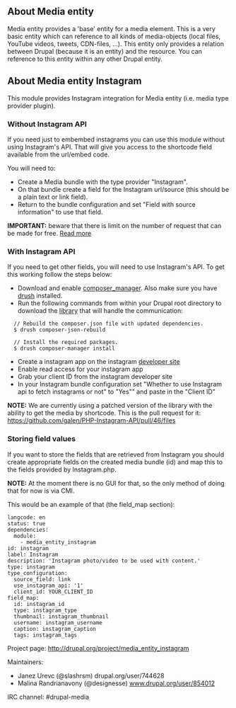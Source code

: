 ## About Media entity

Media entity provides a 'base' entity for a media element. This is a very basic
entity which can reference to all kinds of media-objects (local files, YouTube
videos, tweets, CDN-files, ...). This entity only provides a relation between
Drupal (because it is an entity) and the resource. You can reference to this
entity within any other Drupal entity.

## About Media entity Instagram

This module provides Instagram integration for Media entity (i.e. media type provider
plugin).

### Without Instagram API
If you need just to embembed instagrams you can use this module without using Instagram's API. That will give you access to the shortcode field available from the url/embed code.

You will need to:

- Create a Media bundle with the type provider "Instagram".
- On that bundle create a field for the Instagram url/source (this should be a plain text or link field).
- Return to the bundle configuration and set "Field with source information" to use that field.

**IMPORTANT:** beware that there is limit on the number of request that can be made for free. [Read more](http://instagram.com/developer/endpoints/)


### With Instagram API
If you need to get other fields, you will need to use Instagram's API. To get this working follow the steps below:

- Download and enable [composer_manager](https://www.drupal.org/project/composer_manager). Also make sure you have [drush](https://github.com/drush-ops/drush) installed.
- Run the following commands from within your Drupal root directory to download the [library](https://github.com/galen/PHP-Instagram-API) that will handle the communication:

```
  // Rebuild the composer.json file with updated dependencies.
  $ drush composer-json-rebuild

  // Install the required packages.
  $ drush composer-manager install
```
- Create a instagram app on the instagram [developer site](http://instagram.com/developer/register/)
- Enable read access for your instagram app
- Grab your client ID from the instagram developer site
- In your Instagram bundle configuration set "Whether to use Instagram api to fetch instagrams or not" to "Yes"" and paste in the "Client ID"

**NOTE:** We are currently using a patched version of the library with the ability to get the media by shortcode. This is the pull request for it: https://github.com/galen/PHP-Instagram-API/pull/46/files

### Storing field values
If you want to store the fields that are retrieved from Instagram you should create appropriate fields on the created media bundle (id) and map this to the fields provided by Instagram.php.

**NOTE:** At the moment there is no GUI for that, so the only method of doing that for now is via CMI.

This would be an example of that (the field_map section):

```
langcode: en
status: true
dependencies:
  module:
    - media_entity_instagram
id: instagram
label: Instagram
description: 'Instagram photo/video to be used with content.'
type: instagram
type_configuration:
  source_field: link
  use_instagram_api: '1'
  client_id: YOUR_CLIENT_ID
field_map:
  id: instagram_id
  type: instagram_type
  thumbnail: instagram_thumbnail
  username: instagram_username
  caption: instagram_caption
  tags: instagram_tags
```

Project page: http://drupal.org/project/media_entity_instagram

Maintainers:
 - Janez Urevc (@slashrsm) drupal.org/user/744628
 - Malina Randrianavony (@designesse) www.drupal.org/user/854012

IRC channel: #drupal-media
